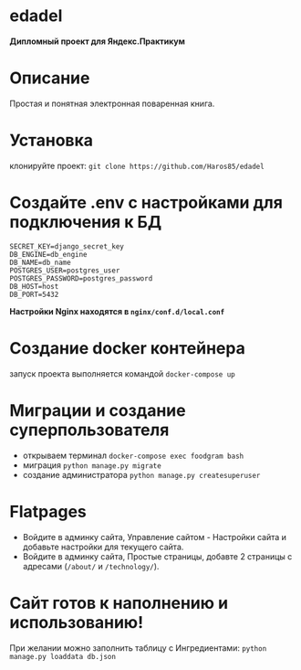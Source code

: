 # edadel
**Дипломный проект для Яндекс.Практикум**

# Описание
Простая и понятная электронная поваренная книга.

# Установка
клонируйте проект:
```git clone https://github.com/Haros85/edadel```

# Создайте .env с настройками для подключения к БД
```
SECRET_KEY=django_secret_key
DB_ENGINE=db_engine
DB_NAME=db_name
POSTGRES_USER=postgres_user
POSTGRES_PASSWORD=postgres_password
DB_HOST=host
DB_PORT=5432
```
**Настройки Nginx находятся в ```nginx/conf.d/local.conf```**

# Создание docker контейнера
запуск проекта выполняется командой ```docker-compose up```

# Миграции и создание суперпользователя
 - открываем терминал ```docker-compose exec foodgram bash```
 - миграция ```python manage.py migrate```
 - создание администратора ```python manage.py createsuperuser```

# Flatpages
 - Войдите в админку сайта, Управление сайтом - Настройки сайта и добавьте настройки для текущего сайта.
 - Войдите в админку сайта, Простые страницы, добавте 2 страницы с адресами (```/about/``` и ```/technology/```).

# Сайт готов к наполнению и использованию!
При желании можно заполнить таблицу с Ингредиентами:
```python manage.py loaddata db.json```
